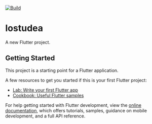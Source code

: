 [![Build](https://github.com/sebudea/lostudea/actions/workflows/build.yml/badge.svg)](https://github.com/sebudea/lostudea/actions/workflows/build.yml)

# lostudea

A new Flutter project.

## Getting Started

This project is a starting point for a Flutter application.

A few resources to get you started if this is your first Flutter project:

- [Lab: Write your first Flutter app](https://docs.flutter.dev/get-started/codelab)
- [Cookbook: Useful Flutter samples](https://docs.flutter.dev/cookbook)

For help getting started with Flutter development, view the
[online documentation](https://docs.flutter.dev/), which offers tutorials,
samples, guidance on mobile development, and a full API reference.
